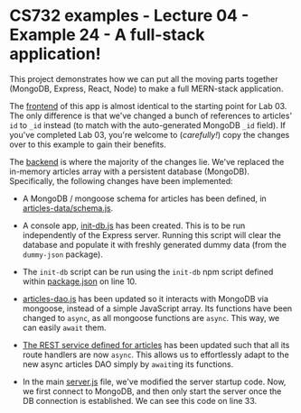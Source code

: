 # CS732 examples - Lecture 04 - Example 24 - A full-stack application!
This project demonstrates how we can put all the moving parts together (MongoDB, Express, React, Node) to make a full MERN-stack application.

The [frontend](./frontend) of this app is almost identical to the starting point for Lab 03. The only difference is that we've changed a bunch of references to articles' `id` to `_id` instead (to match with the auto-generated MongoDB `_id` field). If you've completed Lab 03, you're welcome to (*carefully!*) copy the changes over to this example to gain their benefits.

The [backend](./backend) is where the majority of the changes lie. We've replaced the in-memory articles array with a persistent database (MongoDB). Specifically, the following changes have been implemented:

- A MongoDB / mongoose schema for articles has been defined, in [articles-data/schema.js](./backend/src/articles-data/schema.js).

- A console app, [init-db.js](./backend/src/articles-data/init-db.js) has been created. This is to be run independently of the Express server. Running this script will clear the database and populate it with freshly generated dummy data (from the `dummy-json` package).

- The `init-db` script can be run using the `init-db` npm script defined within [package.json](./backend/package.json) on line 10.

- [articles-dao.js](./backend/src/articles-data/articles-dao.js) has been updated so it interacts with MongoDB via mongoose, instead of a simple JavaScript array. Its functions have been changed to `async`, as all mongoose functions are `async`. This way, we can easily `await` them.

- [The REST service defined for articles](./backend/src/routes/api/articles.js) has been updated such that all its route handlers are now `async`. This allows us to effortlessly adapt to the new async articles DAO simply by `await`ing its functions.

- In the main [server.js](./backend/src/server.js) file, we've modified the server startup code. Now, we first connect to MongoDB, and then only start the server once the DB connection is established. We can see this code on line 33.
